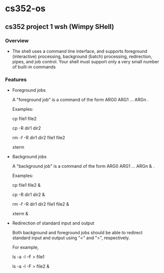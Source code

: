 # cs352-os

## cs352 project 1 wsh (Wimpy SHell)

### Overview
* The shell uses a command line interface, 
  and supports foreground (interactive) processing, background (batch) processing, redirection, pipes, 
  and job control. Your shell must support only a very small number of built-in commands
  
### Features
* Foreground jobs

  A "foreground job" is a command of the form ARG0 ARG1 ... ARGn . 

  Examples:
  
  cp file1 file2
  
  cp -R dir1 dir2
  
  rm -f -R dir1 dir2 file1 file2
  
  xterm
  
* Background jobs

  A "background job" is a command of the form ARG0 ARG1 ... ARGn & . 
  
  Examples:
  
  cp file1 file2 &
  
  cp -R dir1 dir2 &
  
  rm -f -R dir1 dir2 file1 file2 &
  
  xterm &
  
* Redirection of standard input and output

  Both background and foreground jobs should be able to redirect standard input and output using "<" and ">", respectively. 

  For example,

  ls -a -l -F > file1

  ls -a -l -F > file2 &
